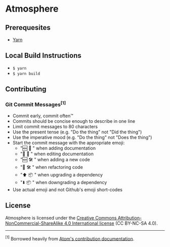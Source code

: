 # Atmosphere

## Prerequesites
* [Yarn](https://yarnpkg.com/)

## Local Build Instructions
* `$ yarn`
* `$ yarn build`

## Contributing

### Git Commit Messages<sup>[1]</sup>
* Commit early, commit often™
* Commits should be concise enough to describe in one line
* Limit commit messages to 80 characters
* Use the present tense (e.g. "Do the thing" not "Did the thing")
* Use the imperative mood (e.g. "Do the thing" not "Does the thing")
* Start the commit message with the appropriate emoji:
  * "🆕 📝  " when adding documentation
  * "🔄 📝  " when editing documentation
  * "🆕 🛠  " when adding a new code
  * "🔄 🛠  " when refactoring code
  * "⬆️ 📦  " when upgrading a dependency
  * "⬇️ 📦  " when downgrading a dependency
* Use actual emoji and not Github's emoji short-codes

## License
Atmosphere is licensed under the [Creative Commons
Attribution-NonCommercial-ShareAlike 4.0 International
license](https://creativecommons.org/licenses/by-nc-sa/4.0/) (CC BY-NC-SA 4.0).

---
<sup>[1]</sup> Borrowed heavily from [Atom's contribution documentation](https://github.com/atom/atom/blob/master/CONTRIBUTING.md#git-commit-messages).
